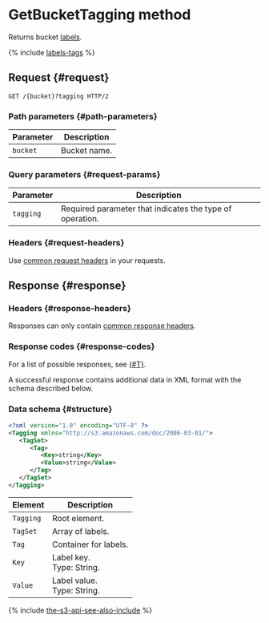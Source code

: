 # GetBucketTagging method

Returns bucket [labels](../../../concepts/tags.md).

{% include [labels-tags](../../../../_includes/storage/labels-tags.md) %}

## Request {#request}

```http
GET /{bucket}?tagging HTTP/2
```

### Path parameters {#path-parameters}

| Parameter | Description |
--- | ---
| `bucket` | Bucket name. |

### Query parameters {#request-params}

| Parameter | Description |
--- | ---
| `tagging` | Required parameter that indicates the type of operation. |

### Headers {#request-headers}

Use [common request headers](../common-request-headers.md) in your requests.

## Response {#response}

### Headers {#response-headers}

Responses can only contain [common response headers](../common-response-headers.md).

### Response codes {#response-codes}

For a list of possible responses, see [{#T}](../response-codes.md).

A successful response contains additional data in XML format with the schema described below.

### Data schema {#structure}

```xml
<?xml version="1.0" encoding="UTF-8" ?>
<Tagging xmlns="http://s3.amazonaws.com/doc/2006-03-01/">
   <TagSet>
      <Tag>
         <Key>string</Key>
         <Value>string</Value>
      </Tag>
   </TagSet>
</Tagging>
```

| Element | Description |
--- | ---
| `Tagging` | Root element. |
| `TagSet` | Array of labels. |
| `Tag` | Container for labels. |
| `Key` | Label key.<br>Type: String. |
| `Value` | Label value.<br>Type: String. |

{% include [the-s3-api-see-also-include](../../../../_includes/storage/the-s3-api-see-also-include.md) %}